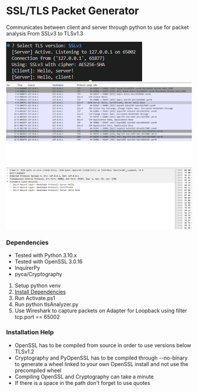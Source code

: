 # SSL/TLS Packet Generator

Communicates between client and server through python to use for packet analysis
From SSLv3 to TLSv1.3

![Example](/public/example.png)
![Wireshark](/public/SSL3SS.png)

### Dependencies

- Tested with Python 3.10.x
- Tested with OpenSSL 3.0.16
- InquirerPy
- pyca/Cryptography

1. Setup python venv
2. [Install Dependencies](/docs/compiling-guide.md)
3. Run Activate.ps1
4. Run python tlsAnalyzer.py
5. Use Wireshark to capture packets on Adapter for Loopback using filter tcp.port == 65002

### Installation Help

- OpenSSL has to be compiled from source in order to use versions below TLSv1.2
- Cryptography and PyOpenSSL has to be compiled through --no-binary to generate a wheel linked to your own OpenSSL install and not use the precompiled wheel
- Compiling OpenSSL and Cryptography can take a minute
- If there is a space in the path don't forget to use quotes
